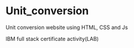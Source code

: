 # Unit_conversion

Unit conversion website using HTML, CSS and Js 

IBM full stack certificate activity(LAB)


